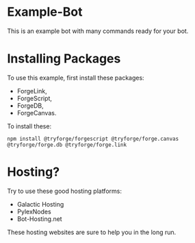 # Example-Bot
This is an example bot with many commands ready for your bot.
# Installing Packages
To use this example, first install these packages:
- ForgeLink,
- ForgeScript,
- ForgeDB,
- ForgeCanvas.
  
To install these:

```npm install @tryforge/forgescript @tryforge/forge.canvas @tryforge/forge.db @tryforge/forge.link```
# Hosting?
Try to use these good hosting platforms:
- Galactic Hosting
- PylexNodes
- Bot-Hosting.net

These hosting websites are sure to help you in the long run.
